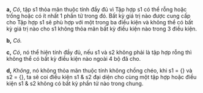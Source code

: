 **a,** *Có*, tập s1 thỏa mãn thuộc tính đầy đủ vì Tập hợp s1 có thể rỗng hoặc trống hoặc có ít nhất 1 phần tử trong đó. Bất kỳ giá trị nào được cung cấp cho Tập hợp s1 sẽ phù hợp với một trong ba điều kiện và không thể có bất kỳ giá trị nào cho s1 không thỏa mãn bất kỳ điều kiện nào trong 3 điều kiện.

**b,** *Có.*

**c,** *Có*, nó thể hiện tính đầy đủ, nếu s1 và s2 không phải là tập hợp rỗng thì không thể có bất kỳ điều kiện nào ngoài 4 bộ đã cho.

**d,** *Không*, nó không thỏa mãn thuộc tính không chồng chéo, khi s1 = {} và s2 = {}, ta sẽ coi điều kiện s1 & s2 đại diện cho cùng một tập hợp hoặc điều kiện s1 & s2 không có bất kỳ phần tử nào trong chung.